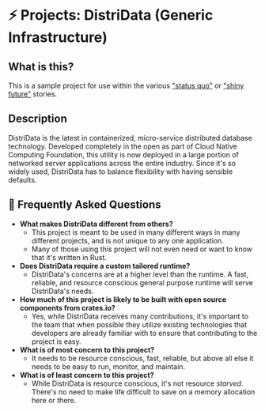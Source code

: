 # ⚡ Projects: DistriData (Generic Infrastructure)

## What is this?

This is a sample project for use within the various ["status quo"] or ["shiny future"] stories.

["status quo"]: ../status_quo.md
["shiny future"]: ../shiny_future.md

## Description

DistriData is the latest in containerized, micro-service distributed database technology. Developed completely in the open as part of Cloud Native Computing Foundation, this utility is now deployed in a large portion of networked server applications across the entire industry. Since it's so widely used, DistriData has to balance flexibility with having sensible defaults.

## 🤔 Frequently Asked Questions

* **What makes DistriData different from others?**
    * This project is meant to be used in many different ways in many different projects, and is not unique to any one application.
    * Many of those using this project will not even need or want to know that it's written in Rust.
* **Does DistriData require a custom tailored runtime?**
    * DistriData's concerns are at a higher level than the runtime. A fast, reliable, and resource conscious general purpose runtime will serve DistriData's needs.
* **How much of this project is likely to be built with open source components from crates.io?**
    * Yes, while DistriData receives many contributions, it's important to the team that when possible they utilize existing technologies that developers are already familiar with to ensure that contributing to the project is easy.
* **What is of most concern to this project?**
    * It needs to be resource conscious, fast, reliable, but above all else it needs to be easy to run, monitor, and maintain.
* **What is of least concern to this project?**
    * While DistriData is resource conscious, it's not resource *starved*. There's no need to make life difficult to save on a memory allocation here or there.
